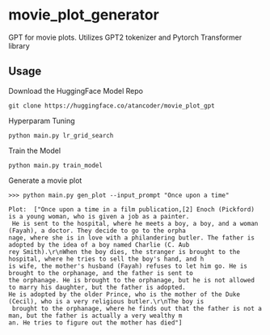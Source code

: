# movie_plot_generator
GPT for movie plots. Utilizes GPT2 tokenizer and Pytorch Transformer library


## Usage
Download the HuggingFace Model Repo
```
git clone https://huggingface.co/atancoder/movie_plot_gpt
```

Hyperparam Tuning
```
python main.py lr_grid_search
```

Train the Model
```
python main.py train_model 
```

Generate a movie plot
```
>>> python main.py gen_plot --input_prompt "Once upon a time"

Plot:  ["Once upon a time in a film publication,[2] Enoch (Pickford) is a young woman, who is given a job as a painter.
 He is sent to the hospital, where he meets a boy, a boy, and a woman (Fayah), a doctor. They decide to go to the orpha
nage, where she is in love with a philandering butler. The father is adopted by the idea of a boy named Charlie (C. Aub
rey Smith).\r\nWhen the boy dies, the stranger is brought to the hospital, where he tries to sell the boy's hand, and h
is wife, the mother's husband (Fayah) refuses to let him go. He is brought to the orphanage, and the father is sent to
the orphanage. He is brought to the orphanage, but he is not allowed to marry his daughter, but the father is adopted.
He is adopted by the older Prince, who is the mother of the Duke (Cecil), who is a very religious butler.\r\nThe boy is
 brought to the orphanage, where he finds out that the father is not a man, but the father is actually a very wealthy m
an. He tries to figure out the mother has died"]
```